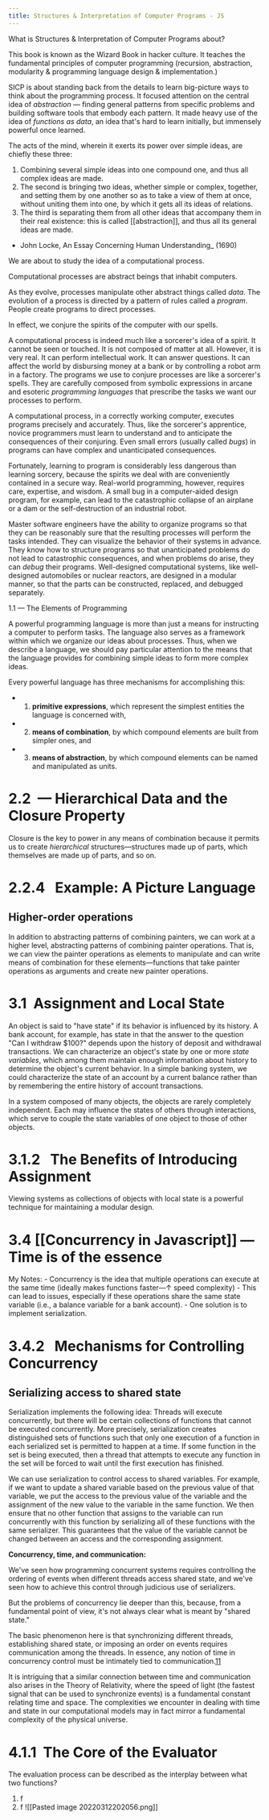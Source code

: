 ```yaml
---
title: Structures & Interpretation of Computer Programs - JS
---
```


What is Structures & Interpretation of Computer Programs about?

This book is known as the Wizard Book in hacker culture. It teaches the fundamental principles of computer programming (recursion, abstraction, modularity & programming language design & implementation.)

SICP is about standing back from the details to learn big-picture ways to think about the programming process. It focused attention on the central idea of _abstraction_ — finding general patterns from specific problems and building software tools that embody each pattern. It made heavy use of the idea of _functions as data_, an idea that's hard to learn initially, but immensely powerful once learned.

[](https://sourceacademy.org/sicpjs/1#p2)

The acts of the mind, wherein it exerts its power over simple ideas, are chiefly these three: 
1. Combining several simple ideas into one compound one, and thus all complex ideas are made. 
2. The second is bringing two ideas, whether simple or complex, together, and setting them by one another so as to take a view of them at once, without uniting them into one, by which it gets all its ideas of relations. 
3. The third is separating them from all other ideas that accompany them in their real existence: this is called [[abstraction]], and thus all its general ideas are made.

- John Locke, An Essay Concerning Human Understanding_ (1690)

We are about to study the idea of a computational process. 

Computational processes are abstract beings that inhabit computers. 

As they evolve, processes manipulate other abstract things called *data*.
The evolution of a process is directed by a pattern of rules called a *program*. 
People create programs to direct processes. 

In effect, we conjure the spirits of the computer with our spells.

A computational process is indeed much like a sorcerer's idea of a spirit. It cannot be seen or touched. It is not composed of matter at all. However, it is very real. It can perform intellectual work. It can answer questions. It can affect the world by disbursing money at a bank or by controlling a robot arm in a factory. The programs we use to conjure processes are like a sorcerer's spells. They are carefully composed from symbolic expressions in arcane and esoteric _programming languages_ that prescribe the tasks we want our processes to perform.

A computational process, in a correctly working computer, executes programs precisely and accurately. Thus, like the sorcerer's apprentice, novice programmers must learn to understand and to anticipate the consequences of their conjuring. Even small errors (usually called _bugs_) in programs can have complex and unanticipated consequences.

Fortunately, learning to program is considerably less dangerous than learning sorcery, because the spirits we deal with are conveniently contained in a secure way. Real-world programming, however, requires care, expertise, and wisdom. A small bug in a computer-aided design program, for example, can lead to the catastrophic collapse of an airplane or a dam or the self-destruction of an industrial robot.

Master software engineers have the ability to organize programs so that they can be reasonably sure that the resulting processes will perform the tasks intended. They can visualize the behavior of their systems in advance. They know how to structure programs so that unanticipated problems do not lead to catastrophic consequences, and when problems do arise, they can _debug_ their programs. Well-designed computational systems, like well-designed automobiles or nuclear reactors, are designed in a modular manner, so that the parts can be constructed, replaced, and debugged separately.

1.1 — The Elements of Programming

A powerful programming language is more than just a means for instructing a computer to perform tasks. The language also serves as a framework within which we organize our ideas about processes. Thus, when we describe a language, we should pay particular attention to the means that the language provides for combining simple ideas to form more complex ideas. 

Every powerful language has three mechanisms for accomplishing this:

-   1. **primitive expressions**, which represent the simplest entities the language is concerned with,
-   2. **means of combination**, by which compound elements are built from simpler ones, and
-   3. **means of abstraction**, by which compound elements can be named and manipulated as units.

# 2.2  — Hierarchical Data and the Closure Property
Closure is the key to power in any means of combination because it permits us to create _hierarchical_ structures—structures made up of parts, which themselves are made up of parts, and so on.

# 2.2.4   Example: A Picture Language
## Higher-order operations

In addition to abstracting patterns of combining painters, we can work at a higher level, abstracting patterns of combining painter operations. That is, we can view the painter operations as elements to manipulate and can write means of combination for these elements—functions that take painter operations as arguments and create new painter operations.

# 3.1  Assignment and Local State
 An object is said to "have state" if its behavior is influenced by its history. A bank account, for example, has state in that the answer to the question "Can I withdraw $100?" depends upon the history of deposit and withdrawal transactions. We can characterize an object's state by one or more _state variables_, which among them maintain enough information about history to determine the object's current behavior. In a simple banking system, we could characterize the state of an account by a current balance rather than by remembering the entire history of account transactions.
 
 In a system composed of many objects, the objects are rarely completely independent. Each may influence the states of others through interactions, which serve to couple the state variables of one object to those of other objects.
 
 # 3.1.2   The Benefits of Introducing Assignment
 Viewing systems as collections of objects with local state is a powerful technique for maintaining a modular design.
 
 # 3.4 [[Concurrency in Javascript]] — Time is of the essence
 My Notes:
	 - Concurrency is the idea that multiple operations can execute at the same time (ideally makes functions faster—↑ speed complexity)
	 	- This can lead to issues, especially if these operations share the same state variable (i.e., a balance variable for a bank account).
		- One solution is to implement serialization.
 
 # 3.4.2   Mechanisms for Controlling Concurrency
 ## Serializing access to shared state

Serialization implements the following idea: Threads will execute concurrently, but there will be certain collections of functions that cannot be executed concurrently. More precisely, serialization creates distinguished sets of functions such that only one execution of a function in each serialized set is permitted to happen at a time. If some function in the set is being executed, then a thread that attempts to execute any function in the set will be forced to wait until the first execution has finished.

[](https://sourceacademy.org/sicpjs/3.4.2#p4)

We can use serialization to control access to shared variables. For example, if we want to update a shared variable based on the previous value of that variable, we put the access to the previous value of the variable and the assignment of the new value to the variable in the same function. We then ensure that no other function that assigns to the variable can run concurrently with this function by serializing all of these functions with the same serializer. This guarantees that the value of the variable cannot be changed between an access and the corresponding assignment.

**Concurrency, time, and communication:**

We've seen how programming concurrent systems requires controlling the ordering of events when different threads access shared state, and we've seen how to achieve this control through judicious use of serializers. 

But the problems of concurrency lie deeper than this, because, from a fundamental point of view, it's not always clear what is meant by "shared state."

The basic phenomenon here is that synchronizing different threads, establishing shared state, or imposing an order on events requires communication among the threads. In essence, any notion of time in concurrency control must be intimately tied to communication.[11](https://sourceacademy.org/sicpjs/3.4.2#footnote-11) 

It is intriguing that a similar connection between time and communication also arises in the Theory of Relativity, where the speed of light (the fastest signal that can be used to synchronize events) is a fundamental constant relating time and space. The complexities we encounter in dealing with time and state in our computational models may in fact mirror a fundamental complexity of the physical universe.

 # 4.1.1  The Core of the Evaluator
 The evaluation process can be described as the interplay between what two functions? 
 1. f
 2. f
 ![[Pasted image 20220312202056.png]]
 
 
